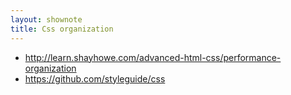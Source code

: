 ```yaml
---
layout: shownote
title: Css organization
---
```

- <http://learn.shayhowe.com/advanced-html-css/performance-organization>
- <https://github.com/styleguide/css>

